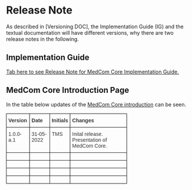 # Release Note

As described in [Versioning DOC], the Implementation Guide (IG) and the textual documentation will have different versions, why there are two release notes in the following.

## Implementation Guide

<a href="https://github.com/medcomdk/dk-medcom-core/releases" target="_blank">Tab here to see Release Note for MedCom Core Implementation Guide.</a>

## MedCom Core Introduction Page

In the table below updates of the <a href="../index.md" target="_blank">MedCom Core introduction</a> can be seen. 

<style type="text/css">
.tg  {border-collapse:collapse;border-spacing:0;max-width:65%;}
.tg td{border-color:black;border-style:solid;border-width:1px;font-family:Arial, sans-serif;font-size:14px;
  overflow:hidden;padding:10px 5px;word-break:normal;}
.tg th{border-color:black;border-style:solid;border-width:1px;font-family:Arial, sans-serif;font-size:14px;
  font-weight:normal;overflow:hidden;padding:10px 5px;word-break:normal;}
.tg .tg-uaof{color:#343434;font-weight:bold;text-align:left;vertical-align:top}
.tg .tg-ne9s{color:#343434;text-align:left;vertical-align:top}
</style>
<table class="tg">
<thead>
  <tr>
    <th class="tg-uaof">Version</th>
    <th class="tg-uaof">Date</th>
    <th class="tg-uaof">Initials</th>
    <th class="tg-uaof">Changes</th>
  </tr>
</thead>
<tbody>
  <tr>
    <td class="tg-ne9s">1.0.0-a.1</td>
    <td class="tg-ne9s">31-05-2022</td>
    <td class="tg-ne9s">TMS</td>
    <td class="tg-ne9s">Inital release. Presentation of MedCom Core.</td>
  </tr>
  <tr>
    <td class="tg-ne9s"></td>
    <td class="tg-ne9s"></td>
    <td class="tg-ne9s"></td>
    <td class="tg-ne9s"></td>
  </tr>
  <tr>
    <td class="tg-ne9s"></td>
    <td class="tg-ne9s"></td>
    <td class="tg-ne9s"></td>
    <td class="tg-ne9s"></td>
  </tr>
  <tr>
    <td class="tg-ne9s"></td>
    <td class="tg-ne9s"></td>
    <td class="tg-ne9s"></td>
    <td class="tg-ne9s"></td>
  </tr>
  <tr>
    <td class="tg-ne9s"></td>
    <td class="tg-ne9s"></td>
    <td class="tg-ne9s"></td>
    <td class="tg-ne9s"></td>
  </tr>
</tbody>
</table>